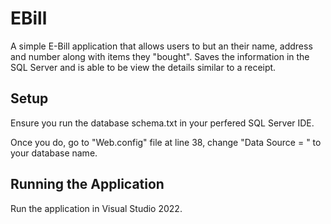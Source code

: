 # EBill

A simple E-Bill application that allows users to but an their name, address and number along with items
they "bought". Saves the information in the SQL Server and is able to be view the details similar to 
a receipt.

## Setup

Ensure you run the database schema.txt in your perfered SQL Server IDE.

Once you do, go to "Web.config" file at line 38, change "Data Source = " to your database name.

## Running the Application

Run the application in Visual Studio 2022. 
